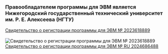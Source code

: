 ### Правообладателем программы для ЭВМ является Нижегородский государственный технический университет им. Р. Е. Алексеева (НГТУ)  
[Свидетельство о регистрации программы для ЭВМ № 2023618889](https://www.elibrary.ru/item.asp?id=53819195 "elibrary.ru")<br/>  
![Свидетельство о регистрации программы для ЭВМ № 2023618889](https://github.com/LeoKhariton/Opric/blob/main/Свидетельство_1.jpg)  
[Свидетельство о регистрации программы для ЭВМ № RU 2024686488](https://elibrary.ru/item.asp?id=76393420 "elibrary.ru")

